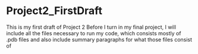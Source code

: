 # Project2_FirstDraft
This is my first draft of Project 2
Before I turn in my final project, I will include all the files necessary to run my code, 
which consists mostly of .pdb files and also include summary paragraphs for what those files consist of
